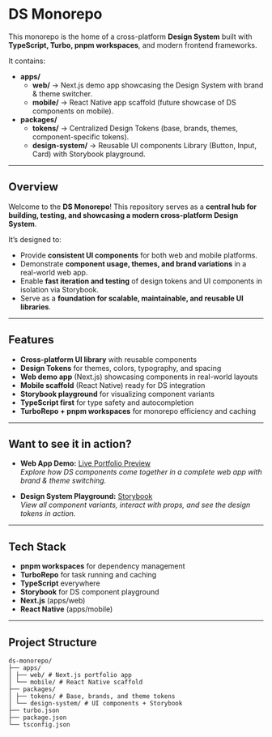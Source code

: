 # DS Monorepo

This monorepo is the home of a cross-platform **Design System** built with **TypeScript, Turbo, pnpm workspaces**, and modern frontend frameworks.

It contains:

- **apps/**
  - **web/** → Next.js demo app showcasing the Design System with brand & theme switcher.
  - **mobile/** → React Native app scaffold (future showcase of DS components on mobile).
- **packages/**
  - **tokens/** → Centralized Design Tokens (base, brands, themes, component-specific tokens).
  - **design-system/** → Reusable UI components Library (Button, Input, Card) with Storybook playground.

---

## Overview

Welcome to the **DS Monorepo**! This repository serves as a **central hub for building, testing, and showcasing a modern cross-platform Design System**.

It’s designed to:

- Provide **consistent UI components** for both web and mobile platforms.
- Demonstrate **component usage, themes, and brand variations** in a real-world web app.
- Enable **fast iteration and testing** of design tokens and UI components in isolation via Storybook.
- Serve as a **foundation for scalable, maintainable, and reusable UI libraries**.

---

## Features

- **Cross-platform UI library** with reusable components
- **Design Tokens** for themes, colors, typography, and spacing
- **Web demo app** (Next.js) showcasing components in real-world layouts
- **Mobile scaffold** (React Native) ready for DS integration
- **Storybook playground** for visualizing component variants
- **TypeScript first** for type safety and autocompletion
- **TurboRepo + pnpm workspaces** for monorepo efficiency and caching

---

## Want to see it in action?

- **Web App Demo:** [Live Portfolio Preview](https://your-web-app-link.com)  
  _Explore how DS components come together in a complete web app with brand & theme switching._

- **Design System Playground:** [Storybook](https://your-design-system-storybook-link.com)  
  _View all component variants, interact with props, and see the design tokens in action._

---

## Tech Stack

- **pnpm workspaces** for dependency management
- **TurboRepo** for task running and caching
- **TypeScript** everywhere
- **Storybook** for DS component playground
- **Next.js** (apps/web)
- **React Native** (apps/mobile)

---

## Project Structure

```
ds-monorepo/
├── apps/
│ ├── web/ # Next.js portfolio app
│ └── mobile/ # React Native scaffold
├── packages/
│ ├── tokens/ # Base, brands, and theme tokens
│ └── design-system/ # UI components + Storybook
├── turbo.json
├── package.json
└── tsconfig.json
```

